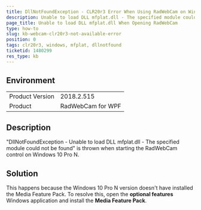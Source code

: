 ```yaml
---
title: DllNotFoundException - CLR20r3 Error When Using RadWebCam on Windows 10 Pro N
description: Unable to load DLL mfplat.dll - The specified module could not be found error appears when you start the webcam control on a operating system with limited media packages installed.
page_title: Unable to load DLL mfplat.dll When Opening RadWebCam
type: how-to
slug: kb-webcam-clr20r3-not-available-error
position: 0
tags: clr20r3, windows, mfplat, dllnotfound
ticketid: 1480299
res_type: kb
---
```


## Environment
<table>
    <tbody>
	    <tr>
	    	<td>Product Version</td>
	    	<td>2018.2.515</td>
	    </tr>
	    <tr>
	    	<td>Product</td>
	    	<td>RadWebCam for WPF</td>
	    </tr>
    </tbody>
</table>

## Description

"DllNotFoundException - Unable to load DLL mfplat.dll - The specified module could not be found" is thrown when starting the RadWebCam control on Windows 10 Pro N.

## Solution

This happens because the Windows 10 Pro N version doesn't have installed the Media Feature Pack. To resolve this, open the __optional features__ Windows application and install the __Media Feature Pack__.